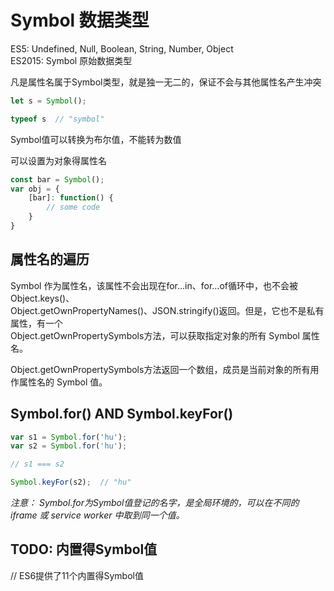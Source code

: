 # Symbol 数据类型

ES5: Undefined, Null, Boolean, String, Number, Object  
ES2015: Symbol  原始数据类型

凡是属性名属于Symbol类型，就是独一无二的，保证不会与其他属性名产生冲突

``` js
let s = Symbol();

typeof s  // "symbol"
```

Symbol值可以转换为布尔值，不能转为数值

可以设置为对象得属性名

``` js 
const bar = Symbol();
var obj = {
    [bar]: function() {
        // some code
    }
}
```

## 属性名的遍历

Symbol 作为属性名，该属性不会出现在for...in、for...of循环中，也不会被Object.keys()、  
Object.getOwnPropertyNames()、JSON.stringify()返回。但是，它也不是私有属性，有一个  
Object.getOwnPropertySymbols方法，可以获取指定对象的所有 Symbol 属性名。

Object.getOwnPropertySymbols方法返回一个数组，成员是当前对象的所有用作属性名的 Symbol 值。

## Symbol.for() AND Symbol.keyFor()

``` js
var s1 = Symbol.for('hu');
var s2 = Symbol.for('hu');

// s1 === s2

Symbol.keyFor(s2);  // "hu"
```

*注意： Symbol.for为Symbol值登记的名字，是全局环境的，可以在不同的 iframe 或 service worker 中取到同一个值。*

## TODO: 内置得Symbol值
// ES6提供了11个内置得Symbol值